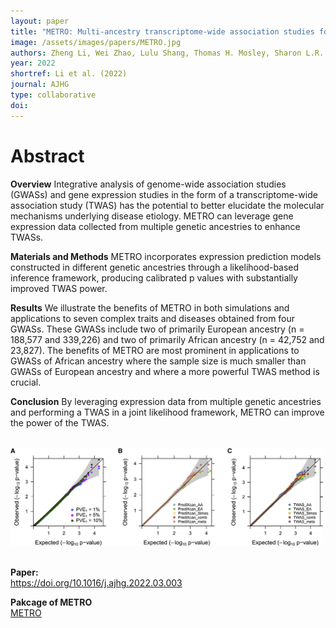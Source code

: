 ```yaml
---
layout: paper
title: "METRO: Multi-ancestry transcriptome-wide association studies for powerful gene-trait association detection"
image: /assets/images/papers/METRO.jpg
authors: Zheng Li, Wei Zhao, Lulu Shang, Thomas H. Mosley, Sharon L.R. Kardia, Jennifer A. Smith, Xiang Zhou
year: 2022
shortref: Li et al. (2022) 
journal: AJHG
type: collaborative
doi: 
---
```


# Abstract

**Overview**
Integrative analysis of genome-wide association studies (GWASs) and gene expression studies in the form of a transcriptome-wide association study (TWAS) has the potential to better elucidate the molecular mechanisms underlying disease etiology. METRO can leverage gene expression data collected from multiple genetic ancestries to enhance TWASs. 

**Materials and Methods**
METRO incorporates expression prediction models constructed in different genetic ancestries through a likelihood-based inference framework, producing calibrated p values with substantially improved TWAS power. 

**Results**
We illustrate the benefits of METRO in both simulations and applications to seven complex traits and diseases obtained from four GWASs. These GWASs include two of primarily European ancestry (n = 188,577 and 339,226) and two of primarily African ancestry (n = 42,752 and 23,827). The benefits of METRO are most prominent in applications to GWASs of African ancestry where the sample size is much smaller than GWASs of European ancestry and where a more powerful TWAS method is crucial. 

**Conclusion**
By leveraging expression data from multiple genetic ancestries and performing a TWAS in a joint likelihood framework, METRO can improve the power of the TWAS.

<br />

<div class="middle">
    <img src="/assets/images/papers/METRO.jpg" alt="photo" width="500"/>
</div>

<br />

**Paper:**
<br />
https://doi.org/10.1016/j.ajhg.2022.03.003
<br />

**Pakcage of METRO**
<br />
[METRO](https://github.com/zhengli09/METRO)

